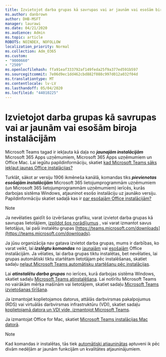 ```yaml
---
title: Izvietojot darba grupas kā savrupas vai ar jaunām vai esošām biroja instalācijām
ms.author: danbrown
author: DHB-MSFT
manager: laurawi
ms.date: 04/21/2020
ms.audience: Admin
ms.topic: article
ROBOTS: NOINDEX, NOFOLLOW
localization_priority: Normal
ms.collection: Adm_O365
ms.custom:
- "9000660"
- "2509"
ms.openlocfilehash: ffa91eaf333792af149feda25f9a377ed591b597
ms.sourcegitcommit: 7e06d9ec1dd462cbd882f088c997d012a032f04d
ms.translationtype: MT
ms.contentlocale: lv-LV
ms.lasthandoff: 05/04/2020
ms.locfileid: "44010225"
---
```

# <a name="deploying-teams-as-standalone-or-with-new-or-existing-office-installations"></a>Izvietojot darba grupas kā savrupas vai ar jaunām vai esošām biroja instalācijām

Microsoft Teams tagad ir iekļauta kā daļa no ***jaunajām instalācijām*** Microsoft 365 Apps uzņēmumiem, Microsoft 365 Apps uzņēmumiem un Office Mac. Lai iegūtu papildinformāciju, skatiet [kad Microsoft Teams sāks iekļaut jaunas Office instalācijas?](https://docs.microsoft.com/deployoffice/teams-install#when-will-microsoft-teams-start-being-included-with-new-installations-of-microsoft-365-apps)

Turklāt, sākot ar versiju 1906 ikmēneša kanālā, komandas tiks ***pievienotas esošajām instalācijām*** Microsoft 365 lietojumprogrammām uzņēmumiem (un Microsoft 365 lietojumprogrammām uzņēmumiem) ierīcēs, kurās darbojas sistēma Windows, atjauninot esošo instalāciju uz jaunāko versiju. Papildinformāciju skatiet sadaļā kas ir [par esošajām Office instalācijām?](https://docs.microsoft.com/deployoffice/teams-install#what-about-existing-installations-of-microsoft-365-apps)

> [!NOTE]
> Ja nevēlaties gaidīt šo izvēršanas grafiku, varat izvietot darba grupas kā savrupas lietotājiem, [izpildot šos norādījumus](https://docs.microsoft.com/MicrosoftTeams/msi-deployment) , vai varat izmantot savus lietotājus, lai paši instalētu grupas [https://teams.microsoft.com/downloads](https://teams.microsoft.com/downloads).

Ja jūsu organizācija nav gatava izvietot darba grupas, mums ir darbības, ko varat veikt, lai ***izslēgtu komandas*** no [jaunajām](https://docs.microsoft.com/deployoffice/teams-install#how-to-exclude-microsoft-teams-from-new-installations-of-microsoft-365-apps) vai [esošajām](https://docs.microsoft.com/deployoffice/teams-install#use-group-policy-to-control-the-installation-of-microsoft-teams) Office instalācijām. Ja vēlaties, lai darba grupas tiktu instalētas, bet nevēlaties, lai grupas automātiski tiktu startētam lietotājam pēc instalēšanas, skatiet sadaļu [neļaut Microsoft Teams automātisku startēšanu pēc instalācijas](https://docs.microsoft.com/deployoffice/teams-install#use-group-policy-to-prevent-microsoft-teams-from-starting-automatically-after-installation).

Lai ***atinstalētu darba grupas*** no ierīces, kurā darbojas sistēma Windows, skatiet sadaļu [Microsoft Teams atinstalēšana](https://support.office.com/article/3b159754-3c26-4952-abe7-57d27f5f4c81). Lai notīrītu Microsoft Teams no vairākām mērķa mašīnām vai lietotājiem, skatiet sadaļu [Microsoft Teams izvietošanas tīrīšana](https://docs.microsoft.com/microsoftteams/scripts/powershell-script-teams-deployment-clean-up).

Ja izmantojat koplietojamos datorus, attālās darbvirsmas pakalpojumus (RDS) vai virtuālās darbvirsmas infrastruktūru (VDI), skatiet sadaļu [koplietojamā datora un VDI vide, izmantojot Microsoft Teams](https://docs.microsoft.com/deployoffice/teams-install#shared-computer-and-vdi-environments-with-microsoft-teams).

Ja izmantojat Office for Mac, skatiet [Microsoft Teams instalācijas Mac datorā](https://docs.microsoft.com/deployoffice/teams-install#microsoft-teams-installations-on-a-mac).

> [!NOTE]
> Kad komandas ir instalētas, tās tiek [automātiski atjauninātas](https://docs.microsoft.com/deployoffice/teams-install#feature-and-quality-updates-for-microsoft-teams) aptuveni ik pēc divām nedēļām ar jaunām funkcijām un kvalitātes atjauninājumiem. 